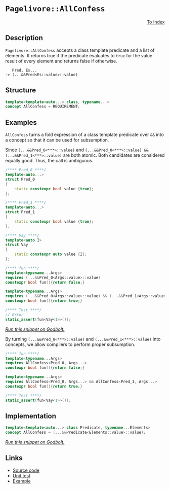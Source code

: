 <!-- Copyright 2024 Feng Mofan
SPDX-License-Identifier: Apache-2.0 -->

# `Pagelivore::AllConfess`

<p style='text-align: right;'><a href="../../concepts.md#pagelivore-all-confess">To Index</a></p>

## Description

`Pagelivore::AllConfess` accepts a class template predicate and a list of elements.
It returns true if the predicate evaluates to `true` for the value result of every element and returns false if otherwise.

<pre><code>   Pred, Es...
-> (...&&Pred&lt;Es::value&gt;::value)</code></pre>

## Structure

```C++
template<template<auto...> class, typename...>
concept AllConfess = REQUIREMENT;
```

## Examples

`AllConfess` turns a fold expression of a class template predicate over `&&` into a concept so that it can be used for subsumption.

Since `(...&&Pred_0<***>::value)` and `(...&&Pred_0<***>::value) && (...&&Pred_1<***>::value)` are both atomic.
Both candidates are considered equally good.
Thus, the call is ambiguous.

```C++
/**** Pred_0 ****/
template<auto...>
struct Pred_0
{
    static constexpr bool value {true};
};

/**** Pred_1 ****/
template<auto...>
struct Pred_1
{
    static constexpr bool value {true};
};

/**** Vay ****/
template<auto I>
struct Vay
{
    static constexpr auto value {I};
};

/**** fun ****/
template<typename...Args>
requires (...&&Pred_0<Args::value>::value)
constexpr bool fun(){return false;}

template<typename...Args>
requires (...&&Pred_0<Args::value>::value) && (...&&Pred_1<Args::value>::value)
constexpr bool fun(){return true;}

/**** Test ****/
// Error
static_assert(fun<Vay<1>>());
```

[*Run this snippet on Godbolt.*](https://godbolt.org/#z:OYLghAFBqd5QCxAYwPYBMCmBRdBLAF1QCcAaPECAMzwBtMA7AQwFtMQByARg9KtQYEAysib0QXACx8BBAKoBnTAAUAHpwAMvAFYTStJg1DIApACYAQuYukl9ZATwDKjdAGFUtAK4sGIAMwapK4AMngMmAByPgBGmMQB/qQADqgKhE4MHt6%2BAUGp6Y4CYRHRLHEJ/kl2mA6ZQgRMxATZPn6Btpj2RQwNTQQlUbHxibaNza25HQrjA%2BFD5SNVAJS2qF7EyOwcAPQAVAd7ANTKxJjoAPoaR4d7OyYaAIIEmCzJBi8m/m5MXkQAdICvtgHo8ZsQvA4TmdLhpQSYAOxWJ5HVFHGZMRzII5oBgzTCqZLEI4xVCeI4ANzEXkwR0RFgIEMwiIAIl9kY9Wez4U99odoecLlwbod7k8Xm8Pszvr8AUD/CCnuDIQQBZcuPCkaC0ejGlicQJ8YTiaTyVTvLT6YyaVz/BzbfbebcjgA1JgATxFBzFz1e70x0p%2Bf1QRwAksDQcqoW73ZqOTqMfrcUaiUdZSHzTS6Ujwwi2XbNfnHY8%2BQcjlQvAwvXdQRL/Z9vgR3clGKxMID/o9iMAFBGnmcAI5ePBnBRHCAd8wANmnp0FcO%2BXZ7IBAmel2BXa%2BWoOTL2NJLJtHLlYg26RZwIGyrVDESm5eZ5vslAa%2BbibLeYbA7S97CtBg%2BHUdx0nMwZ1AudYVfH9N2pdcYItZY6VA6dgKBZDwJhIUoO7BR4JtBU8Mwbcnl3AlU1NI8KwYU96QvK8jmtaUrAfJ5QVLY4ABVMBmasfR2HYjmwYhiBISM9TwZALiYBQlGaahK1fGNXw1P8FVPbc7Q4VZaE4ABWXg/A4LRSFQTg3Gsax0XWTZLTMfweFIAhNC01YAGsQF0qd/gADinKRdIRKdJAATn8QK7P0ThJF4FgJA0IJDOM0yOF4XCgicoytNIOBYBgRAQHWAhkj%2BchKDQN46HiSI204VRfIAWiCo5gGQbEpH%2BMxeHOQgSDwdA9H4QQRDEdgpBkQRFBUdRMtIXQuFIAB3YgmGSTgeG0vSDOckzOAAeT%2BYrVVQKgjjqqdGskZrWqOdqzHHDwKvoYlzHs5ZeAyrRVggJByuSSqyAoCBfv%2BkBgCkMw%2BDoF5iFwiAYm2mJwiad01t4RHmGId1dpibRagyhzyrYQRdoYWgUZmrAYi8YAfloWhcO4XgsBYQxgHECmRzxvAKW47aCVqP5tgc8IXh0mbaDwGJlsxjwsG2xk8FixnSB54hSSUFlXlZiWjGc1YqAMHsXTwTAFt2j9UfG4RRHEMbBvkJQ1G2ub9FZlALMsfRJdwyBVlQZIegZ%2BqZnQL4WVMSxrDMJLVeIPred9zpukyFwGHcTw2j0UJ5jKCo9AKDIBEmPx5oLnpBlzkZ5pqOoBD6CYM9yauui5uvZgr4YEmr2Zi70DFmg7xYu9WBRrK2CQNo4fTSES3hktOhqmpatrJA68dcB6567K4N7HL11YEEwJgsASU9SHcyR/H%2BUKEUkDRJDMSQp3izzgsijhotIWL/DMf5/CnBE3l/DeV0rpLgYVgreRnttZKqUQDpT1tlPK30CoHRKoDYGT1qpsFqovS6yADBGBusFf4XB/jGW6kQOO/V5r22GrbaQ9tJpOxmroCGS0Vqo0ntPWeO0OD7SKn8I4x0F7nSagQ1mxDSHkPuqgR68QkI/13h9LKKDMHxFKkDORf0nooEIWDYKXAgg0FoNDWG8MZro2RpbKxmNsa4wcJbQmjACAkzJttSm1Nab00tszbW2xjL4DOHUHmDMKGqAFi8S2IsujbQllLZGssAnvTjkrByqt1aYE1izIwOtQCZX1obBQxtTbm0YJbOhNtRqMNkMw6axk2Gu11hHKwnt4k%2BzPv7QOnBg4EFDv4cOHsLDRznrHeOHSR4t1rn4CArhe7zWzqUTu%2Bc0iFyyI3EuKRVnlxzss5uyc279HmUnVuvR267KHn3HuGyrn9EHnnHeawNjj0eWLHhMDOCiIujifRUiyHXAgBvKhiid7vX3qQQ%2Bx8Rhn3ckYoIYtP7f10v8EKulgpmHRaBby4CgrQJmrA2w8C94FKQfAFBhVDqaPUcQbB2wmgsCaiwBQFJsQUi4CQqUMwur4CoX1Aash6HVKtnU52ARFrLVWozbhW18V7TQUdE6qhGXMtZey/4nLVQQAejohRL1/DKMQWo7R/0qXGt0Sy5IyQLhsuChcDVFwlWMKhvEcxCMkaYxse6rGOM8ZOLkUTVxpNyaBMwFTGmYgfHKz8bk5JpAglc1CXzCJyBBbRMELE8WktpbuiSfLVJlsMlpCyVrXJ4R8mfT4EUkpZsLbK0qSNCQNSJqO3qToMV%2Bj3aRzad7eAfsA6ZAZjsEOnbWnDJjvEahCcz41x6KndOORNmLIWA8rZhRMjHLLpke5VcTnTPri0G5%2BzTn7u3V3MYRzD3noHhch5I8x6jWlXipKnzHVHCZSyykaqNXrx5SQEFBqCkHyPifSgk9EUBF/jiuyZgYNcG8hoKcaKn1z04HAhBgHz4gEvqQ4BukH7%2BF0ghuygV37%2BBlc%2BlKxLPqT06shvhYKMOq3SM4SQQA%3D%3D)

By turning `(...&&Pred_0<***>::value)` and `(...&&Pred_1<***>::value)` into concepts, we allow compilers to perform proper subsumption.

```C++
/**** fun ****/
template<typename...Args>
requires AllConfess<Pred_0, Args...>
constexpr bool fun(){return false;}

template<typename...Args>
requires AllConfess<Pred_0, Args...> && AllConfess<Pred_1, Args...>
constexpr bool fun(){return true;}

/**** Test ****/
static_assert(fun<Vay<1>>());
```

## Implementation

```C++
template<template<auto...> class Predicate, typename...Elements>
concept AllConfess = (...&&Predicate<Elements::value>::value);
```

[*Run this snippet on Godbolt.*](https://godbolt.org/#z:OYLghAFBqd5QCxAYwPYBMCmBRdBLAF1QCcAaPECAMzwBtMA7AQwFtMQByARg9KtQYEAysib0QXACx8BBAKoBnTAAUAHpwAMvAFYTStJg1DIApACYAQuYukl9ZATwDKjdAGFUtAK4sGIAMwapK4AMngMmAByPgBGmMQgkv6kAA6oCoRODB7evgFBaRmOAmER0SxxCUm2mPbFDEIETMQEOT5%2BgTV1WY3NBKVRsfGJyQpNLW15nWN9A%2BWVIwCUtqhexMjsHAD0AFR7%2BweHR/tbJhoAgrv7ANQAkiwp9GyCTPXXB6cXV8c/x5/nZ3OBEwDwMwJM/jcwNBr0wELcTC8RAAdKiIdhrsgDAoFNdlMRMPhRMDSNcCABPFKMViYVHI7BPRgEBTowFoBgbFIEa7nWi0DwMKiYHHXCEAEWuEDp5gAbLL8YS8MS4ZCGSCmQoQCAAG5iLwq7Ba3XeTCLCFWC6A76/E5Wg7XAAqwuZ71tXxth3%2BdpuCvQAH0NK69v9oY9YfDESi0f5sICxsQvA48QT/RpASYAOwW87XXPXGaOZCYgRjTCqFLEa4xVCea7G/WirMEBNwjNi83ptsdy3un0pv1cIM7EMgsPgyGR1DSmNx5uJ7m%2Bged7N5/NNQvFhil8uV6u1%2BuYRsWOet9v%2BbOZs8X3t7a4ANSY5KHI5h44RSNQd1ZF3j8/vj%2BXQFVwLJVN23CtrknOs9UPTMLFuS9uwBLtz3TG8dmuKgvAYZ9AVDMEVShSlqTYOlzmIYAWRnC4CQARy8PACVxXl%2BQEIUcXhRcgh5CiFGnWMLnZcDdxrWhMOwiAzSzAkCDWHCqDEJQOy7HsgVHAj4QpKlmFI1FyMo79yMwejGOFHk%2BQFdiqLcLjSX0vjowxWVZXM1jBWFazFy4OzeP4tkS2BHcq1E8SGEkuCZLkskW2U9tVOtR1nVwn91yVP0mBxeICGobD4Qfcl4S4VkY0ks1zw4ZZaE4ABWXg/A4LRSFQTg3Gsax81WdZYLMfweFIAhNAq5YAGsQGqmVkQADhlKRqozGVJAATn8eaev0ThJF4FgJA0IJ6sa5qOF4TUggGhqKtIOBYBgRAQFWAgUiRchKDQB46HiSIaU4VRpoAWgW65gGQIspGRMxeEVIhiDwdA9H4QQRDEdgpBkQRFBUdRztIXRvIAd2IJgUk4HhKpqurBqazgAHkkUe7lUCoa4fplf7JEB4HrlBsxJQ8N76ErcxesWXgzq0ZYICQV6UnesgKAgKWZZAYApDMPg6GBYhNQgGIKZicJmnJYneD15hiHJKmYm0TAHCN0hXueAgqYYWhDaxrAYi8YAET5TVuF4LAWEMYBxDd0yHDwbVhQpstraRTY%2BvCYEqqx2g8BiAmzY8LAKebPBtr90hI%2BIaslDFEEg9ToxBuWKgDEou88EwXGqe0234eEURxBR9v0bUCmcf0IOUDayx9DTzVIGWVAuSyX3frGdBxVMSxrDMA6i%2BhrAJ8krprfqFwGHcTx2j0UJwkGCphm8wpMgESY/Gv9Jb4YOYhgSby7D3npxlaY%2B8g/2oX8BC9BaK/S%2B79bA/3vnoGYoDz7zCvssBQnUNgSFJhwWqpB9q8EOkzP6AMgYg0kGDSUuBCAkFFD1Lgwt%2BrV2WAgTATAsAJB3qNJIyJloZkkBoSQZhJAyl2uNRa60OCbVINtfwZhkT%2BBlBmSa/hJrVWqlwFai1JpYIpodY6IBTrV0ujdCWd1aZPTlgrfmn02DfXwWzLEQdOaLWRFwZEjVIYkBhnDWQiMu7SB7koPuWNdCq3xoTI26DMHYMphwGmD0kTXAZnglmANbFGHsY45xPNUB83iJQyRNDRYXUMWY%2BIz15aZOlvzFABgjBcEWlwIINBaAay1jrLGJsDa2zaWbC2VsbYF3tkyJ2LsKbu09t7Wgvs%2BoBwrpsRq%2BACTh0jr7FxqhY7AltonWoFNU7pwNlnGZItob5z6kXEumAy6ByMJXUA50a51wUA3JuLdGBt08Z3ZGPjZC90xo1QJg8q7LysKPbZ28p4zxLJweeBBF7%2BDFAC1e694ibyjpPXe4dnAQFcNA7yZ8yhvz0DfeoWLUhP3qGAhYADujAKgX/B%2BqL6ggP6PAvFH9qW5FpbAxluLwFoJWGsVB1CRHhM0ZwBJrNMRVOAKkpxgYIBkKhjk6hIs6GkAYUw4YrCdpBGTmIiR1VkRLWqotMwRqzAykmiohaGisZaNsDo2hNz9HwEMfdOmJSinEAsZsZoLAAYsAUNqIs2oanIgImMCG%2BAobuO8u3Lx7zUbyD8d8nQARSDBKJn7MJ5NrXU2MfTRmqhfX%2BsDcG0N3IIC83KdkwW/g8l6MKWUmWbqG0VIDSkFIfog2LT9KWv0BafHq3iM03W%2BszYdJHebS2e9bb9MEIM12szMAey9mIcZtspmXP2aQOZX9FnRxWcgOO6zBCbJTmnDO5I9k50ObbE56Qznl0ueEa5Ys%2BB3Iec3VuBcY1vIkB8tGib%2B4polcPFeQLx7wFBfUX2WwF4gcBRYNeOCN4w2RTvT%2BaK/AYsPkSnFF9yXEqKFkIlBKshkqvnS7%2BfQiXofpT/MjECOXUbo0y7lArkF8uRpmq1B0RV9uuH6gNdYS2wjGKQiNFDBaKvtWLehjDmGUHQTqgIUiLU9TMOprgk0NAykNdxnBnBtG6JuSNEYjiFHVV4f4aq2merzREf4LNPGjrSaGiI8GenIlKuM4XQdWREhAA%3D%3D)

## Links

- [Source code](../../../../conceptrodon/pagelivore/concepts/all_confess.hpp)
- [Unit test](../../../../tests/unit/concepts/pagelivore/all_confess.test.hpp)
- [Example](../../../code/facilities/concepts/pagelivore/all_confess/implementation.hpp)
